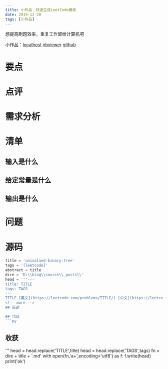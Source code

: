 ```yaml
---
title: 小作品：快速生成LeetCode模板
date: 2019-12-20
tags: [小作品]
---
```

想提高刷题效率，重复工作留给计算机吧

小作品：[localhost](http://localhost:8888/notebooks/post/genLeetCode.ipynb) [nbviewer](https://nbviewer.jupyter.org/github/cjql/myjupyter/blob/master/post/genLeetCode.ipynb) [github](https://github.com/cjql/myjupyter/blob/master/post/genLeetCode.ipynb)
<!-- more -->
# 要点
## 
# 点评
# 需求分析
# 清单
## 输入是什么
## 给定常量是什么
## 输出是什么
# 问题
# 源码
```py
title = 'univalued-binary-tree'
tags = '[leetcode]'
abstract = title
dire = 'D:\\blog\\source\\_posts\\'
head = '''---
title: TITLE
tags: TAGS
---
TITLE [英文](https://leetcode.com/problems/TITLE/) [中文](https://leetcode-cn.com/problems/TITLE/)
<!-- more -->
## 简述

## 代码
```py

```
## 收获
'''
head = head.replace('TITLE',title)
head = head.replace('TAGS',tags)
fn = dire + title + '.md'
with open(fn,'a+',encoding='utf8') as f:
    f.write(head)
print('ok')
```
